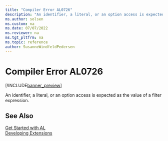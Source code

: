 ```yaml
---
title: "Compiler Error AL0726"
description: "An identifier, a literal, or an option access is expected as the value of a filter expression."
ms.author: solsen
ms.custom: na
ms.date: 07/07/2022
ms.reviewer: na
ms.tgt_pltfrm: na
ms.topic: reference
author: SusanneWindfeldPedersen
---
```

[//]: # (START>DO_NOT_EDIT)
[//]: # (IMPORTANT:Do not edit any of the content between here and the END>DO_NOT_EDIT.)
[//]: # (Any modifications should be made in the .xml files in the ModernDev repo.)
# Compiler Error AL0726

[!INCLUDE[banner_preview](../includes/banner_preview.md)]

An identifier, a literal, or an option access is expected as the value of a filter expression.

[//]: # (IMPORTANT: END>DO_NOT_EDIT)
## See Also  
[Get Started with AL](../devenv-get-started.md)  
[Developing Extensions](../devenv-dev-overview.md)  